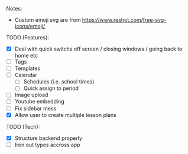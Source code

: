 Notes:

- Custom emoji svg are from https://www.reshot.com/free-svg-icons/emoji/

TODO (Features):

- [x] Deal with quick switchs off screen / closing windows / going back to home etc
- [ ] Tags
- [ ] Templates
- [ ] Calendar
  - [ ] Schedules (i.e. school times)
  - [ ] Quick assign to period
- [ ] Image upload
- [ ] Youtube embedding
- [ ] Fix sidebar mess
- [x] Allow user to create multiple lesson plans

TODO (Tech):

- [x] Structure backend properly
- [ ] Iron out types accross app

